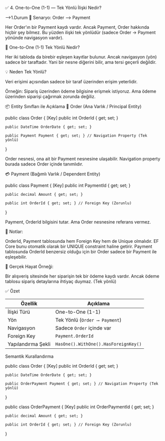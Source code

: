 ﻿
✅ 4. One-to-One (1-1) — Tek Yönlü İlişki Nedir?

-->1.Durum
📘 Senaryo: Order ⟶ Payment

Her Order'ın bir Payment kaydı vardır.
Ancak Payment, Order hakkında hiçbir şey bilmez.
Bu yüzden ilişki tek yönlüdür (sadece Order → Payment yönünde navigasyon vardır).

🔎 One-to-One (1-1) Tek Yönlü Nedir?

Her iki tabloda da birebir eşleşen kayıtlar bulunur.
Ancak navigasyon (yön) sadece bir taraftadır.
Yani bir nesne diğerini bilir, ama tersi geçerli değildir.

💡 Neden Tek Yönlü?

Veri erişimi açısından sadece bir taraf üzerinden erişim yeterlidir.

Örneğin:
Sipariş üzerinden ödeme bilgisine erişmek istiyoruz.
Ama ödeme üzerinden siparişi çağırmak zorunda değiliz.

📦 Entity Sınıfları ile Açıklama
🧾 Order (Ana Varlık / Principal Entity)

public class Order
{
    [Key]
    public int OrderId { get; set; }

    public DateTime OrderDate { get; set; }

    public Payment Payment { get; set; } // Navigation Property (Tek yönlü)
}

Order nesnesi, ona ait bir Payment nesnesine ulaşabilir.
Navigation property burada sadece Order içinde tanımlıdır.

💳 Payment (Bağımlı Varlık / Dependent Entity)

public class Payment
{
    [Key]
    public int PaymentId { get; set; }

    public decimal Amount { get; set; }

    public int OrderId { get; set; } // Foreign Key (Zorunlu)
}

Payment, OrderId bilgisini tutar.
Ama Order nesnesine referans vermez.

🧠 Notlar:

OrderId, Payment tablosunda hem Foreign Key hem de Unique olmalıdır.
EF Core bunu otomatik olarak bir UNIQUE constraint haline getirir.
Payment tablosunda OrderId benzersiz olduğu için bir Order sadece bir Payment ile eşleşebilir.

🎯 Gerçek Hayat Örneği:

Bir alışveriş sitesinde her siparişin tek bir ödeme kaydı vardır.
Ancak ödeme tablosu sipariş detaylarına ihtiyaç duymaz. (Tek yönlü)

✅ Özet

| Özellik            | Açıklama                             |
| ------------------ | ------------------------------------ |
| İlişki Türü        | One-to-One (1-1)                     |
| Yön                | Tek Yönlü (`Order ⟶ Payment`)        |
| Navigasyon         | Sadece `Order` içinde var            |
| Foreign Key        | `Payment.OrderId`                    |
| Yapılandırma Şekli | `HasOne().WithOne().HasForeignKey()` |


Semantik Kurallandırma


public class Order
{
    [Key]
    public int OrderId { get; set; }

    public DateTime OrderDate { get; set; }

    public OrderPayment Payment { get; set; } // Navigation Property (Tek yönlü)
}

public class OrderPayment
{
    [Key]
    public int OrderPaymentId { get; set; }

    public decimal Amount { get; set; }

    public int OrderId { get; set; } // Foreign Key (Zorunlu)
}


